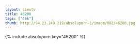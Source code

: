 ```yaml
--- 
layout: sieutv
title: 46200
tags: ["46k"]
thumb: http://94.23.248.219/absoluporn-1/image/002/46200.jpg
---
```

{% include absoluporn key="46200" %} 
